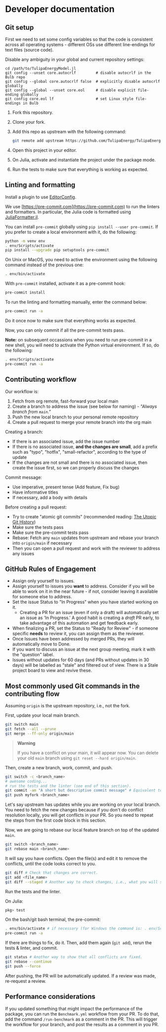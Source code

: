
# Developer documentation

## Git setup

First we need to set some config variables so that the code is
consistent across all operating systems - different OSs use different
line-endings for text files (source code).

Disable any ambiguity in your global and current repository settings:

```shell
cd /path/to/TulipaEnergyModel.jl
git config --unset core.autocrlf         # disable autocrlf in the Bulb repo
git config --global core.autocrlf false  # explicitly disable autocrlf globally
git config --global --unset core.eol     # disable explicit file-ending globally
git config core.eol lf                   # set Linux style file-endings in Bulb
```

1. Fork this repository.
2. Clone your fork.
3. Add this repo as upstream with the following command:

   ```bash
   git remote add upstream https://github.com/TulipaEnergy/TulipaEnergyModel.jl
   ```

4. Open this project in your editor.
5. On Julia, activate and instantiate the project under the package mode.
6. Run the tests to make sure that everything is working as expected.

## Linting and formatting

Install a plugin to use [EditorConfig](https://editorconfig.org).

We use [https://pre-commit.com](https://pre-commit.com) to run the linters and formatters.
In particular, the Julia code is formatted using [JuliaFormatter.jl](https://github.com/domluna/JuliaFormatter.jl).

You can install `pre-commit` globally using `pip install --user pre-commit`.
If you prefer to create a local environment with it, do the following:

```bash
python -m venv env
. env/Scripts/activate
pip install --upgrade pip setuptools pre-commit
```

On Unix or MacOS, you need to active the environment using the following command instead of the previous one:

```bash
. env/bin/activate
```

With `pre-commit` installed, activate it as a pre-commit hook:

```bash
pre-commit install
```

To run the linting and formatting manually, enter the command below:

```bash
pre-commit run -a
```

Do it once now to make sure that everything works as expected.

Now, you can only commit if all the pre-commit tests pass.

**Note:** on subsequent occassions when you need to run pre-commit in a new shell, you will need to activate the Python virtual environment. If so, do the following:

```bash
. env/Scripts/activate
pre-commit run -a
```

## Contributing workflow

Our workflow is:

1. Fetch from org remote, fast-forward your local main
2. Create a branch to address the issue (see below for naming) - *"Always branch from `main`."*
3. Push the new local branch to your personal remote repository
4. Create a pull request to merge your remote branch into the org main

Creating a branch:

- If there is an associated issue, add the issue number
- If there is no associated issue, **and the changes are small**, add a prefix such as "typo", "hotfix", "small-refactor", according to the type of update
- If the changes are not small and there is no associated issue, then create the issue first, so we can properly discuss the changes

Commit message:

- Use imperative, present tense (Add feature, Fix bug)
- Have informative titles
- If necessary, add a body with details

Before creating a pull request:

- Try to create "atomic git commits" (recommended reading: [The Utopic Git History](https://blog.esciencecenter.nl/the-utopic-git-history-d44b81c09593))
- Make sure the tests pass
- Make sure the pre-commit tests pass
- Rebase: Fetch any `main` updates from upstream and rebase your branch into `origin/main` if necessary
- Then you can open a pull request and work with the reviewer to address any issues

## GitHub Rules of Engagement

- Assign only yourself to issues.
- Assign yourself to issues you **want** to address. Consider if you will be able to work on it in the near future - if not, consider leaving it available for someone else to address.
- Set the issue Status to "In Progress" when you have started working on it.
  - Creating a PR for an issue (even if only a draft) will automatically set an issue as 'In Progress.' A good habit is creating a *draft* PR early, to take advantage of this automation and get feedback early.
- When finalizing a PR, set the Status to "Ready for Review" - if someone specific **needs** to review it, you can assign them as the reviewer.
- Once Issues have been addressed by merged PRs, they will automatically move to Done.
- If you want to discuss an issue at the next group meeting, mark it with the "question" label.
- Issues without updates for 60 days (and PRs without updates in 30 days) will be labelled as "stale" and filtered out of view. There is a Stale project board to view and revive these.

## Most commonly used Git commands in the contributing flow

Assuming `origin` is the upstream repository, i.e., not the fork.

First, update your local main branch.

```bash
git switch main
git fetch --all --prune
git merge --ff-only origin/main
```

> **Warning**
>
> If you have a conflict on your main, it will appear now. You can delete your old `main` branch using `git reset --hard origin/main`.

Then, create a new branch, work, commit, and push.

```bash
git switch -c <branch_name>
# awesome coding...
# run the tests and the linter (see end of this section).
git commit -am "A short but descriptive commit message" # Equivalent to: git commit -a -m "commit msg"
git push myfork <branch_name>
```

Let's say upstream has updates while you are working on your local branch. You need to fetch the new changes because if you don't do conflict resolution locally, you will get conflicts in your PR. So you need to repeat the steps from the first code block in this section.

Now, we are going to rebase our local feature branch on top of the updated `main`.

```bash
git switch <branch_name>
git rebase main <branch_name>
```

It will say you have conflicts. Open the file(s) and edit it to remove the conflicts, until the code looks correct to you.

```bash
git diff # Check that changes are correct.
git add <file_name>
git diff --staged # Another way to check changes, i.e., what you will see in the pull request.
```

Run the tests and the linter.

On Julia:

```bash
pkg> test
```

On the bash/git bash terminal, the pre-commit:

```bash
. env/bin/activate # if necessary (for Windows the command is: . env/Scripts/activate)
pre-commit run -a
```

If there are things to fix, do it.
Then, add them again (`git add`), rerun the tests & linter, and commit.

```bash
git status # Another way to show that all conflicts are fixed.
git rebase --continue
git push --force
```

After pushing, the PR will be automatically updated.
If a review was made, re-request a review.

## Performance considerations

If you updated something that might impact the performance of the
package, you can run the `Benchmark.yml` workflow from your PR.  To do
that, add the command `/run-benchmark` as a comment in the PR.  This
will trigger the workflow for your branch, and post the results as a
comment in you PR.
